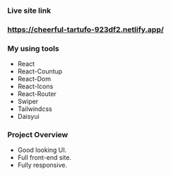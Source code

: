 ### Live site link
### https://cheerful-tartufo-923df2.netlify.app/

### My using tools
* React
* React-Countup
* React-Dom
* React-Icons
* React-Router
* Swiper
* Tailwindcss
* Daisyui

### Project Overview 
* Good looking UI.
* Full front-end site.
* Fully responsive.